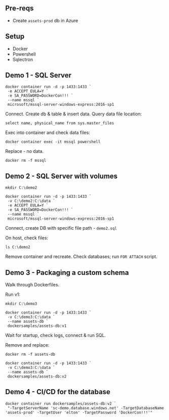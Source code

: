 
## Pre-reqs 

- Create `assets-prod` db in Azure

## Setup

- Docker
- Powershell
- Sqlectron

## Demo 1 - SQL Server

```
docker container run -d -p 1433:1433 `
 -e ACCEPT_EULA=Y `
 -e SA_PASSWORD=DockerCon!!! `
 --name mssql `
 microsoft/mssql-server-windows-express:2016-sp1    
```

Connect. Create db & table & insert data. Query data file location:

```
select name, physical_name from sys.master_files
```

Exec into container and check data files:

```
docker container exec -it mssql powershell
```

Replace - no data.

```
docker rm -f mssql
```

## Demo 2 - SQL Server with volumes

```
mkdir C:\demo2

docker container run -d -p 1433:1433 `
 -v C:\demo2:C:\data `
 -e ACCEPT_EULA=Y `
 -e SA_PASSWORD=DockerCon!!! `
 --name mssql `
 microsoft/mssql-server-windows-express:2016-sp1
```

Connect, create DB with specific file path - `demo2.sql`

On host, check files:

```
ls C:\demo2
```

Remove container and recreate. Check databases; run `FOR ATTACH` script.

## Demo 3 - Packaging a custom schema

Walk through Dockerfiles.

Run v1:

```
mkdir C:\demo3

docker container run -d -p 1433:1433 `
 -v C:\demo3:C:\data `
 --name assets-db `
 dockersamples/assets-db:v1
```

Wait for startup, check logs, connect & run SQL.

Remove and replace:

```
docker rm -f assets-db

docker container run -d -p 1433:1433 `
 -v C:\demo3:C:\data `
 --name assets-db `
 dockersamples/assets-db:v2
```


## Demo 4 - CI/CD for the database

```
docker container run dockersamples/assets-db:v2 `
 "-TargetServerName 'sc-demo.database.windows.net' -TargetDatabaseName 'assets-prod' -TargetUser 'elton' -TargetPassword 'DockerCon!!!'"
```